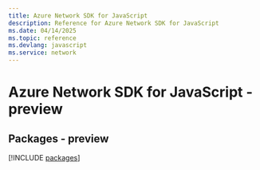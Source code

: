 ```yaml
---
title: Azure Network SDK for JavaScript
description: Reference for Azure Network SDK for JavaScript
ms.date: 04/14/2025
ms.topic: reference
ms.devlang: javascript
ms.service: network
---
```

# Azure Network SDK for JavaScript - preview
## Packages - preview
[!INCLUDE [packages](network-index.md)]